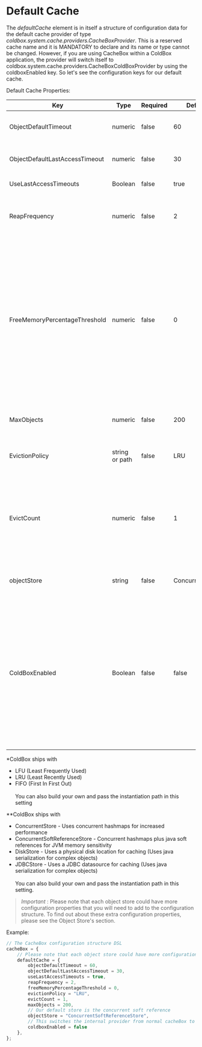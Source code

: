 # Default Cache

The *defaultCache* element is in itself a structure of configuration data for the default cache provider of type *coldbox.system.cache.providers.CacheBoxProvider*. This is a reserved cache name and it is MANDATORY to declare and its name or type cannot be changed. However, if you are using CacheBox within a ColdBox application, the provider will switch itself to coldbox.system.cache.providers.CacheBoxColdBoxProvider by using the coldboxEnabled key. So let's see the configuration keys for our default cache.

Default Cache Properties:

|Key|Type|Required|Default|Description|
|--|--|--|--|--|
|ObjectDefaultTimeout|numeric |false |60 |The default lifespan of an object in minutes |
|ObjectDefaultLastAccessTimeout |numeric |false |30 |The default last access or idle timeout in minutes|
|UseLastAccessTimeouts |Boolean |false |true |Use or not idle timeouts|
|ReapFrequency |numeric |false|2|The delay in minutes to produce a cache reap (Not guaranteed) |
|FreeMemoryPercentageThreshold |numeric |false |0|The numerical percentage threshold of free JVM memory to have available before caching. If the JVM free memory falls below this setting, the cache will run the eviction policies in order to cache new objects. (0=Unlimited) |
|MaxObjects |numeric |false|200|The maximum number of objects for the cache|
|EvictionPolicy |string or path |false|LRU|The eviction policy algorithm class to use.*|
|EvictCount |numeric |false|1|The number of objects to evict once an execution of the policy is requested. You can increase this to make your evictions more aggressive|
|objectStore |string |false |ConcurrentStore|The object store to use for caching objects.**: |
|ColdBoxEnabled| Boolean|false|false|A flag that switches on/off the usage of either a plain vanilla CacheBox provider or a ColdBox enhanced provider. This must be true when used within a ColdBox application and it applies for the default cache ONLY.|

*ColdBox ships with
* LFU (Least Frequently Used)
* LRU (Least Recently Used)
* FIFO (First In First Out)
<br><br>
 You can also build your own and pass the instantiation path in this setting

**ColdBox ships with
* ConcurrentStore - Uses concurrent hashmaps for increased performance
* ConcurrentSoftReferenceStore - Concurrent hashmaps plus java soft references for JVM memory sensitivity
* DiskStore - Uses a physical disk location for caching (Uses java serialization for complex objects)
* JDBCStore - Uses a JDBC datasource for caching (Uses java serialization for complex objects)
<br><br>
 You can also build your own and pass the instantiation path in this setting.

> *Important* : Please note that each object store could have more configuration properties that you will need to add to the configuration structure. To find out about these extra configuration properties, please see the Object Store's section.

Example:

```javascript
// The CacheBox configuration structure DSL
cacheBox = {
    // Please note that each object store could have more configuration properties
    defaultCache = {
        objectDefaultTimeout = 60,
        objectDefaultLastAccessTimeout = 30,
        useLastAccessTimeouts = true,
        reapFrequency = 2,
        freeMemoryPercentageThreshold = 0,
        evictionPolicy = "LRU",
        evictCount = 1,
        maxObjects = 200,
        // Our default store is the concurrent soft reference
        objectStore = "ConcurrentSoftReferenceStore",
        // This switches the internal provider from normal cacheBox to coldbox enabled cachebox
        coldboxEnabled = false
    },
};
```
